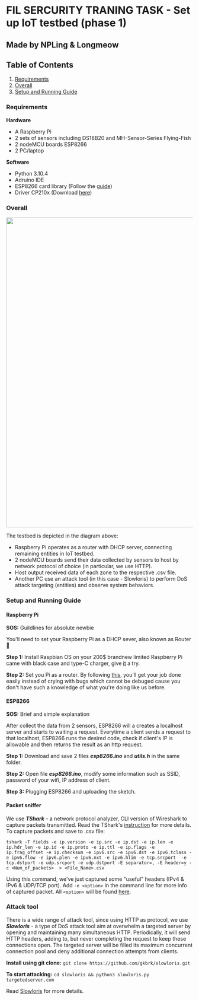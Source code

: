 # FIL SERCURITY TRANING TASK - Set up IoT testbed (phase 1)

## Made by NPLing & Longmeow

## Table of Contents
1. [Requirements](#requirements)
2. [Overall](#overall)
3. [Setup and Running Guide](#setup-running)

### Requirements
**Hardware**
- A Raspberry Pi
- 2 sets of sensors including DS18B20 and MH-Sensor-Series Flying-Fish
- 2 nodeMCU boards ESP8266
- 2 PC/laptop

**Software**
- Python 3.10.4
- Adruino IDE 
- ESP8266 card library (Follow the [guide](https://www.instructables.com/How-to-Install-ESP8266-Into-Arduino-IDE/))
- Driver CP210x (Download [here](https://www.silabs.com/developers/usb-to-uart-bridge-vcp-drivers))

### Overall

<p align="center"><img src="https://i.imgur.com/uYaw3iP.png" width="836" /></p>

The testbed is depicted in the diagram above:

- Raspberry Pi operates as a router with DHCP server, connecting remaining entities in IoT testbed.
- 2 nodeMCU boards send their data collected by sensors to host by network protocol of choice (in particular, we use HTTP).
- Host output received data of each zone to the respective .csv file.
- Another PC use an attack tool (in this case - Slowloris) to perform DoS attack targeting (entities) and observe system behaviors.

### Setup and Running Guide <a name="setup-running"></a>

#### Raspberry Pi

**SOS:** Guildlines for absolute newbie

You'll need to set your Raspberry Pi as a DHCP sever, also known as Router 🙈 

**Step 1:** Install Raspbian OS on your 200$ brandnew limited Raspberry Pi came with black case and type-C charger, give [it](https://www.raspberrypi.com/documentation/computers/getting-started.html) a try.

**Step 2:** Set you Pi as a router. By following [this](https://www.youtube.com/watch?v=S4E35d91Xss), you'll get your job done easily instead of crying with bugs which cannot be debuged cause you don't have such a knowledge of what you're doing like us before.

#### ESP8266

**SOS:** Brief and simple explanation

After collect the data from 2 sensors, ESP8266 will a creates a localhost server and starts to waiting a request. Everytime a client sends a request to that localhost, ESP8266 runs the desired code, check if client's IP is allowable and then returns the result as an http request.

**Step 1:** Download and save 2 files ***esp8266.ino*** and ***utils.h*** in the same folder.

**Step 2:** Open file ***esp8266.ino***, modify some information such as SSID, password of your wifi, IP address of client.

**Step 3:** Plugging ESP8266 and uploading the sketch.


#### Packet sniffer

We use ***TShark*** - a network protocol analyzer, CLI version of Wireshark to capture packets transmitted. Read the TShark's [instruction](https://www.wireshark.org/docs/man-pages/tshark.html) for more details. To capture packets and save to .csv file:

`tshark -T fields -e ip.version -e ip.src -e ip.dst -e ip.len -e ip.hdr_len -e ip.id -e ip.proto -e ip.ttl -e ip.flags -e ip.frag_offset -e ip.checksum -e ipv6.src -e ipv6.dst -e ipv6.tclass -e ipv6.flow -e ipv6.plen -e ipv6.nxt -e ipv6.hlim -e tcp.srcport  -e tcp.dstport -e udp.srcport -e udp.dstport -E separator=, -E header=y -c <Num_of_packets>  > <File_Name>.csv`

Using this command, we've just captured some "useful" headers (IPv4 & IPv6 & UDP/TCP port). Add `-e <option>` in the command line for more info of captured packet. All `<option>` will be found [here](https://www.wireshark.org/docs/dfref/).

### Attack tool

There is a wide range of attack tool, since using HTTP as protocol, we use ***Slowloris*** - a type of DoS attack tool aim at overwhelm a targeted server by opening and maintaining many simultaneous HTTP. Periodically, it will send HTTP headers, adding to, but never completing the request to keep these connections open. The targeted server will be filled its maximum concurrent connection pool and deny additional connection attempts from clients.

**Install using git clone:** `git clone https://github.com/gkbrk/slowloris.git`

**To start attacking:** `cd slowloris && python3 slowloris.py targetedserver.com`

Read [Slowloris](https://github.com/gkbrk/slowloris) for more details.
